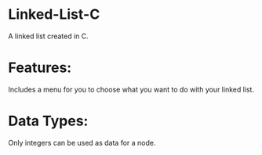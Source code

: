 # Linked-List-C
A linked list created in C.

# Features:
Includes a menu for you to choose what you want to do with your linked list.

# Data Types:
Only integers can be used as data for a node.
